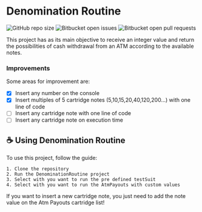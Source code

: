 # Denomination Routine

![GitHub repo size](https://img.shields.io/github/repo-size/iuricode/README-template?style=for-the-badge)
![Bitbucket open issues](https://img.shields.io/bitbucket/issues/iuricode/README-template?style=for-the-badge)
![Bitbucket open pull requests](https://img.shields.io/bitbucket/pr-raw/iuricode/README-template?style=for-the-badge)

This project has as its main objective to receive an integer value and return the possibilities of cash withdrawal from an ATM according to the available notes.

### Improvements

Some areas for improvement are:

- [x] Insert any number on the console
- [x] Insert multiples of 5 cartridge notes (5,10,15,20,40,120,200...) with one line of code 
- [ ] Insert any cartridge note with one line of code
- [ ] Insert any cartridge note on execution time

## ☕ Using Denomination Routine

To use this project, follow the guide:

```
1. Clone the repository
2. Run the DenominationRoutine project
3. Select with you want to run the pre defined testSuit
4. Select with you want to run the AtmPayouts with custom values
```

If you want to insert a new cartridge note, you just need to add the note value on the Atm Payouts cartridge list!
